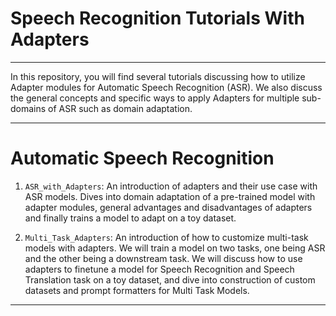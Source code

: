 # Speech Recognition Tutorials With Adapters
------------

In this repository, you will find several tutorials discussing how to utilize Adapter modules for Automatic Speech Recognition (ASR). We also discuss the general concepts and specific ways to apply Adapters for multiple sub-domains of ASR such as domain adaptation.


------------

# Automatic Speech Recognition

1) `ASR_with_Adapters`: An introduction of adapters and their use case with ASR models. Dives into domain adaptation of a pre-trained model with adapter modules, general advantages and disadvantages of adapters and finally trains a model to adapt on a toy dataset.

2) `Multi_Task_Adapters`: An introduction of how to customize multi-task models with adapters. We will train a model on two tasks, one being ASR and the other being a downstream task. We will discuss how to use adapters to finetune a model for Speech Recognition and Speech Translation task on a toy dataset, and dive into construction of custom datasets and prompt formatters for Multi Task Models.

------------